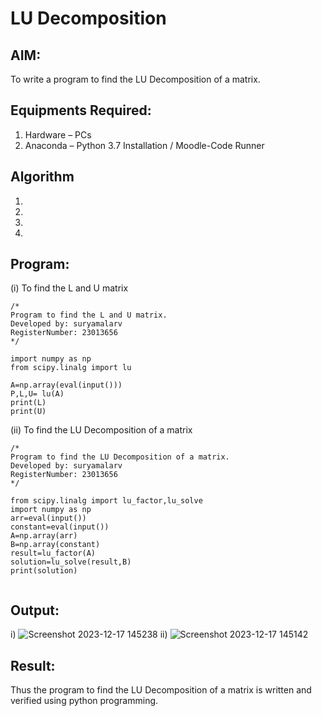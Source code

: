# LU Decomposition 

## AIM:
To write a program to find the LU Decomposition of a matrix.

## Equipments Required:
1. Hardware – PCs
2. Anaconda – Python 3.7 Installation / Moodle-Code Runner

## Algorithm
1. 
2. 
3. 
4. 

## Program:
(i) To find the L and U matrix
```
/*
Program to find the L and U matrix.
Developed by: suryamalarv
RegisterNumber: 23013656
*/
```
```
import numpy as np
from scipy.linalg import lu

A=np.array(eval(input()))
P,L,U= lu(A)
print(L)
print(U)
```

(ii) To find the LU Decomposition of a matrix
```
/*
Program to find the LU Decomposition of a matrix.
Developed by: suryamalarv
RegisterNumber: 23013656
*/
```
```
from scipy.linalg import lu_factor,lu_solve
import numpy as np
arr=eval(input())
constant=eval(input())
A=np.array(arr)
B=np.array(constant)
result=lu_factor(A)
solution=lu_solve(result,B)
print(solution)
```
```
```

## Output:

i)
![Screenshot 2023-12-17 145238](https://github.com/suryamalarv/LU-Decomposition/assets/145742486/70bdc302-4001-47b6-887b-bda755cabdfa)
ii)
![Screenshot 2023-12-17 145142](https://github.com/suryamalarv/LU-Decomposition/assets/145742486/f276ea55-eae0-4cae-b90a-c00b84d561b5)





## Result:
Thus the program to find the LU Decomposition of a matrix is written and verified using python programming.



